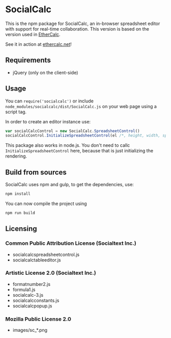 # SocialCalc
This is the npm package for SocialCalc, an in-browser spreadsheet editor with support for real-time collaboration.
This version is based on the version used in [EtherCalc](https://github.com/audreyt/ethercalc).

See it in action at [ethercalc.net](http://ethercalc.net)!

## Requirements
* jQuery (only on the client-side)

## Usage
You can `require('socialcalc')` or include `node_modules/socialcalc/dist/SocialCalc.js` on your web page using a script tag.

In order to create an editor instance use:
```js
var socialCalcControl = new SocialCalc.SpreadsheetControl()
socialCalcControl.InitializeSpreadsheetControl(el /*, height, width, spacebelow*/)
```

This package also works in node.js. You don't need to callc `InitializeSpreadsheetControl` here, because that is just initializing the rendering.

## Build from sources

SocialCalc uses npm and gulp, to get the dependencies, use:
```bash
npm install
```
You can now compile the project using
```bash
npm run build
```

## Licensing
### Common Public Attribution License (Socialtext Inc.)
* socialcalcspreadsheetcontrol.js
* socialcalctableeditor.js

### Artistic License 2.0 (Socialtext Inc.)
* formatnumber2.js
* formula1.js
* socialcalc-3.js
* socialcalcconstants.js
* socialcalcpopup.js

### Mozilla Public License 2.0
* images/sc_*.png
